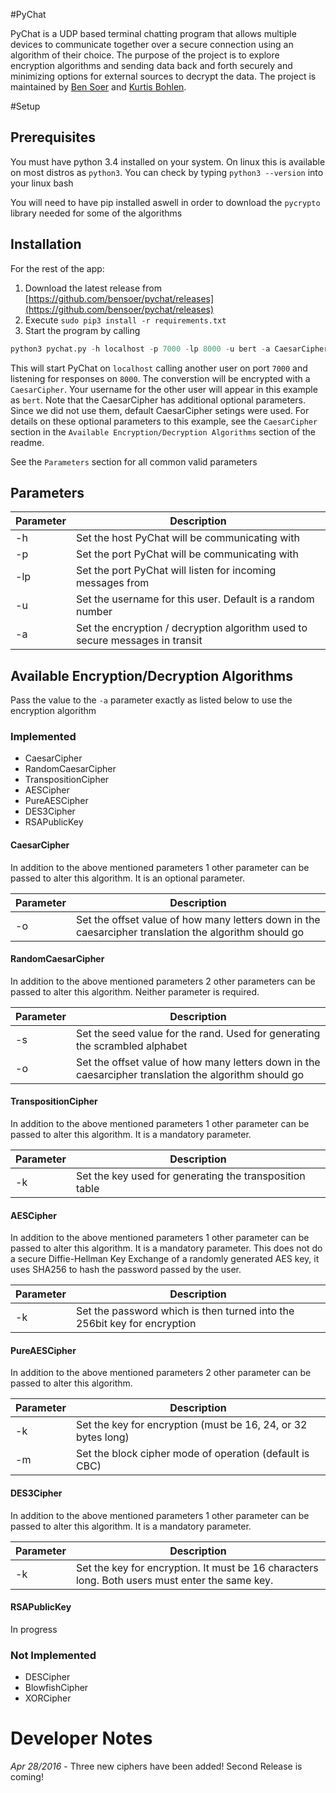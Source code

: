 #PyChat

PyChat is a UDP based terminal chatting program that allows multiple devices to communicate together over a secure connection using an algorithm of their choice. The purpose of the project is to explore encryption algorithms and sending data back and forth securely and minimizing options for external sources to decrypt the data. The project is maintained by [Ben Soer](https://github.com/bensoer) and [Kurtis Bohlen](https://github.com/kbohlen).

#Setup

## Prerequisites
You must have python 3.4 installed on your system. On linux this is available on most distros as `python3`. You can check by typing `python3 --version` into your linux bash

You will need to have pip installed aswell in order to download the `pycrypto` library needed for some of the algorithms

## Installation

For the rest of the app:
 1. Download the latest release from [https://github.com/bensoer/pychat/releases](https://github.com/bensoer/pychat/releases)
 2. Execute `sudo pip3 install -r requirements.txt`
 3. Start the program by calling
```python
python3 pychat.py -h localhost -p 7000 -lp 8000 -u bert -a CaesarCipher
```
This will start PyChat on `localhost` calling another user on port `7000` and listening for responses on `8000`. The converstion will be encrypted with a `CaesarCipher`. Your username for the other user will appear in this example as `bert`. Note that the CaesarCipher has additional optional parameters. Since we did not use them, default CaesarCipher setings were used. For details on these optional parameters to this example, see the `CaesarCipher` section in the `Available Encryption/Decryption Algorithms` section of the readme.

See the `Parameters` section for all common valid parameters

## Parameters
|Parameter | Description|
|----------|------------|
| -h | Set the host PyChat will be communicating with |
| -p | Set the port PyChat will be communicating with |
| -lp | Set the port PyChat will listen for incoming messages from |
| -u | Set the username for this user. Default is a random number |
| -a | Set the encryption / decryption algorithm used to secure messages in transit |

## Available Encryption/Decryption Algorithms
Pass the value to the `-a` parameter exactly as listed below to use the encryption algorithm

### Implemented
* CaesarCipher
* RandomCaesarCipher
* TranspositionCipher
* AESCipher
* PureAESCipher
* DES3Cipher
* RSAPublicKey

#### CaesarCipher
In addition to the above mentioned parameters 1 other parameter can be passed to alter this algorithm. It is an optional parameter.

|Parameter | Description|
|----------|------------|
| -o | Set the offset value of how many letters down in the caesarcipher translation the algorithm should go|

#### RandomCaesarCipher
In addition to the above mentioned parameters 2 other parameters can be passed to alter this algorithm. Neither parameter is required.

|Parameter | Description|
|----------|------------|
| -s | Set the seed value for the rand. Used for generating the scrambled alphabet|
| -o | Set the offset value of how many letters down in the caesarcipher translation the algorithm should go|

#### TranspositionCipher
In addition to the above mentioned parameters 1 other parameter can be passed to alter this algorithm. It is a mandatory parameter.

|Parameter | Description|
|----------|------------|
| -k | Set the key used for generating the transposition table|

#### AESCipher
In addition to the above mentioned parameters 1 other parameter can be passed to alter this algorithm. It is a mandatory parameter. This does not do a secure Diffie-Hellman Key Exchange of a randomly generated AES key, it uses SHA256 to hash the password passed by the user.

|Parameter | Description|
|----------|------------|
| -k | Set the password which is then turned into the 256bit key for encryption|

#### PureAESCipher
In addition to the above mentioned parameters 2 other parameter can be passed to alter this algorithm.

|Parameter | Description|
|----------|------------|
| -k | Set the key for encryption (must be 16, 24, or 32 bytes long)|
| -m | Set the block cipher mode of operation (default is CBC)|

#### DES3Cipher
In addition to the above mentioned parameters 1 other parameter can be passed to alter this algorithm. It is a mandatory parameter.

|Parameter | Description|
|----------|------------|
| -k | Set the key for encryption. It must be 16 characters long. Both users must enter the same key.|

#### RSAPublicKey
In progress

### Not Implemented
* DESCipher
* BlowfishCipher
* XORCipher

# Developer Notes
_Apr 28/2016_ - Three new ciphers have been added! Second Release is coming!
